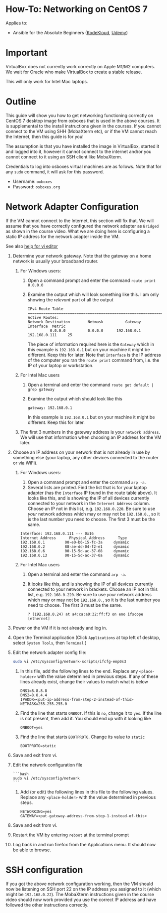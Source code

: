 # How-To: Networking on CentOS 7

Applies to:

* Ansible for the Absolute Beginners ([KodeKloud](https://kodekloud.com/courses/ansible-for-the-absolute-beginners-course/), [Udemy](https://www.udemy.com/course/learn-ansible/))

# Important

VirtualBox does not currently work correctly on Apple M1/M2 computers. We wait for Oracle who make VirtualBox to create a stable release.

This will only work for Intel Mac laptops.

# Outline

This guide will show you how to get networking functioning correctly on CentOS 7 desktop image from oxboxes that is used in the above courses. It is supplemental to the install instructions given in the courses. If you cannot connect to the VM using SHH (MobaXterm etc), or if the VM cannot reach the Internet, then this guide is for you!

The assumption is that you have installed the image in VirtualBox, started it and logged into it, however it cannot connect to the internet and/or you cannot connect to it using an SSH client like MobaXterm.

Credentials to log into osboxes virtual machines are as follows. Note that for any `sudo` command, it will ask for this password.

* Username: `oxboxes`
* Password: `osboxes.org`

# Network Adapter Configuration

If the VM cannot connect to the Internet, this section will fix that. We will assume that you have correctly configured the network adapter as `Bridged` as shown in the course video. What we are doing here is configuring a static IP address for the network adapter inside the VM.

See also [help for vi editor](../../../docs/vi-101.md)

1. Determine your network gateway. Note that the gateway on a home network is usually your broadband router.
    1. For Windows users:
        1. Open a command prompt and enter the command `route print 0.0.0.0`
        1. Examine the output which will look something like this. I am only showing the *relevant* part of all the output

            ```
            IPv4 Route Table
            ===========================================================================
            Active Routes:
            Network Destination        Netmask          Gateway       Interface  Metric
                      0.0.0.0          0.0.0.0      192.168.0.1    192.168.0.111     25
            ```

            The piece of information required here is the `Gateway` which in this example is `192.168.0.1` but on your machine it might be different. Keep this for later. Note that `Interface` is the IP address of the computer you ran the `route print` command from, i.e. the IP of your laptop or workstation.

    1. For Intel Mac users
        1. Open a terminal and enter the command `route get default | grep gateway`
        1. Examine the output which should look like this

            ```
            gateway: 192.168.0.1
            ```

            In this example is `192.168.0.1` but on your machine it might be different. Keep this for later.

    1. The first 3 numbers in the gateway address is your `network address`. We will use that information when choosing an IP address for the VM later.

1. Choose an IP address on your network that is not already in use by something else (your laptop, any other devices connected to the router or via WiFi).
    1. For Windows users:
        1. Open a command prompt and enter the command `arp -a`.
        1. Several lists are printed. Find the list that is for your laptop adapter (has the `Interface` IP found in the route table above). It looks like this, and is showing the IP of all devices currently connected to your network in the `Internet Address` column. Choose an IP not in this list, e.g. `192.168.0.220`. Be sure to use *your* network address which may or may not be `192.168.0.`, so it is the last number you need to choose. The first 3 must be the same.

        ```
        Interface: 192.168.0.111 --- 0x16
        Internet Address      Physical Address      Type
        192.168.0.1         00-e0-b6-15-fc-3a     dynamic
        192.168.0.2         88-ae-dd-04-f2-e1     dynamic
        192.168.0.6         00-15-5d-ac-37-08     dynamic
        192.168.0.13        00-15-5d-ac-37-0a     dynamic
        ```
    1.  For Intel Mac users
        1. Open a terminal and enter the command `arp -a`.
        1. It looks like this, and is showing the IP of all devices currently connected to your network in brackets. Choose an IP not in this list, e.g. `192.168.0.220`. Be sure to use *your* network address which may or may not be `192.168.0.`, so it is the last number you need to choose. The first 3 must be the same.

            ```
            ? (192.168.0.24) at a4:ca:a0:32:ff:f3 on eno ifscope [ethernet]
            ```


1. Power on the VM if it is not already and log in.
1. Open the Terminal application (Click `Applications` at top left of desktop, select `System Tools`, then `Terminal` )
1. Edit the network adapter config file:

    ```bash
    sudo vi /etc/sysconfig/network-scripts/ifcfg-enp0s3
    ```

    1. In this file, add the following lines to the end. Replace any `<place-holder>` with the value determined in previous steps. If any of these lines already exist, change their values to match what is below

        ```
        DNS1=8.8.8.8
        DNS2=8.8.4.4
        IPADDR=<put-ip-address-from-step-2-instead-of-this>
        NETMASK=255.255.255.0
        ```

    1. Find the line that starts `ONBOOT`. If this is `no`, change it to `yes`. If the line is not present, then add it. You should end up with it looking like

        ```
        ONBOOT=yes
        ```

    1. Find the line that starts `BOOTPROTO`. Change its value to `static`

        ```
        BOOTPROTO=static
        ```
1.  Save and exit from vi.
1.  Edit the network configuration file

        ```bash
        sudo vi /etc/sysconfig/network
        ```

    1. Add (or edit) the following lines in this file to the following values. Replace any `<place-holder>` with the value determined in previous steps.

        ```
        NETWORKING=yes
        GATEWAY=<put-gateway-address-from-step-1-instead-of-this>
        ```

1.  Save and exit from vi.
1.  Restart the VM by entering `reboot` at the terminal prompt
1.  Log back in and run firefox from the Applications menu. It should now be able to browse.


# SSH configuration

If you got the above network configuration working, then the VM should now be listening on SSH port 22 on the IP address you assigned to it (which might be `192.168.0.22`). The MobaXterm instructions given in the course video should now work provided you use the correct IP address and have followed the other instructions correctly.



